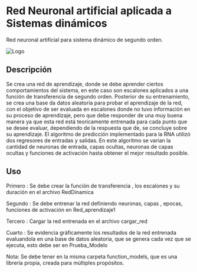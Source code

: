 
# Red Neuronal artificial aplicada a Sistemas dinámicos

Red neuronal artificial para sistema dinámico de segundo orden.




![Logo](https://1000marcas.net/wp-content/uploads/2020/11/Python-logo.jpg)




## Descripción

Se crea una red de aprendizaje, donde se debe aprender
ciertos comportamientos del sistema, en este caso son escalones aplicados a una función de transferencia de segundo orden. 
Posterior de su entrenamiento, se crea una base da datos aleatoria para probar el aprendizaje de la red, con el objetivo de ser evaluada en escalones donde no tuvo información en su proceso de aprendizaje, pero que debe responder de una muy buena manera ya que esta red está teoricamente entrenada para cada punto que se desee evaluar, dependiendo de la respuesta que de, se concluye sobre su aprendizaje.
El algoritmo de predicción implementado para la RNA utilizó dos regresores de entradas y salidas.
En este algoritmo se varian la cantidad de neuronas de entrada, capas ocultas, neuronas de capas ocultas y funciones de activación hasta obtener el mejor resultado posible. 


## Uso

Primero : Se debe crear la función de transferencia , los escalones y su duración en el archivo RedDinamica

Segundo : Se debe entrenar la red definiendo neuronas, capas , epocas, funciones de activación en Red_aprendizaje1

Tercero : Cargar la red entrenada en el archivo cargar_red

Cuarto : Se evidencia gráficamente los resultados de la red entrenada evaluandola en una base de datos aleatoria, que se genera cada vez que se ejecuta, esto debe ser en Prueba_Modelo

Nota: Se debe tener en la misma carpeta function_models, que es una librería propia, creada para múltiples propósitos.
